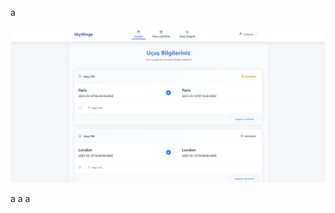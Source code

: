 a

![Image alt](https://github.com/YEKTA34/arabajsonn/blob/2d9bf1835809c162916d77a1626a1dff4784dca2/build/WhatsApp%20Image%202025-05-17%20at%2001.24.17.jpeg)







a
a
a
